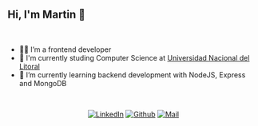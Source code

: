 ## Hi, I'm Martin 👋

<br />

- 👨‍💻 I’m a frontend developer
- 📘 I'm currently studing Computer Science at [Universidad Nacional del Litoral](https://www.unl.edu.ar/carreras/ingenieria-en-informatica/)
- 🌱 I’m currently learning backend development with NodeJS, Express and MongoDB

<br />
<p align="center"> 
  <!--
  <a href="https://twitter.com/martinsione03" target="_blank"
    ><img
      alt="Twitter"
      src="https://img.shields.io/badge/twitter-%231DA1F2.svg?&style=for-the-badge&logo=twitter&logoColor=white"
  /></a>
  -->
  <a href="https://www.linkedin.com/in/martinsione" target="_blank"
    ><img
      alt="LinkedIn"
      src="https://img.shields.io/badge/linkedin-%230077B5.svg?&style=for-the-badge&logo=linkedin&logoColor=white"
  /></a>
  <a href="https://github.com/martinsione" target="_blank"
    ><img
      alt="Github"
      src="https://img.shields.io/badge/GitHub-%2312100E.svg?&style=for-the-badge&logo=Github&logoColor=white"
  /></a>
  <a href="mailto:martinsione03@gmail.com" target="_blank"
    ><img
      alt="Mail"
      src="https://img.shields.io/badge/Contact%20Me-eb8542.svg?&style=for-the-badge&logo=mail.ru&logoColor=white"
  /></a>
</p>
